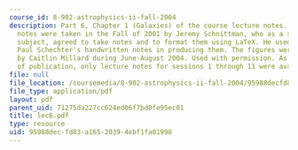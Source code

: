 ```yaml
---
course_id: 8-902-astrophysics-ii-fall-2004
description: Part 6, Chapter 1 (Galaxies) of the course lecture notes. The lecture
  notes were taken in the Fall of 2001 by Jeremy Schnittman, who as a student in the
  subject, agreed to take notes and to format them using LaTeX. He used Professor
  Paul Schechter's handwritten notes in producing them. The figures were produced
  by Caitlin Millard during June-August 2004. Used with permission. As of the date
  of publication, only lecture notes for sessions 1 through 11 were available.
file: null
file_location: /coursemedia/8-902-astrophysics-ii-fall-2004/95988decfd83a16520394ebf1fa01998_lec6.pdf
file_type: application/pdf
layout: pdf
parent_uid: 71275da227cc624ed06f7bd0fe95ec01
title: lec6.pdf
type: resource
uid: 95988dec-fd83-a165-2039-4ebf1fa01998
---
```

